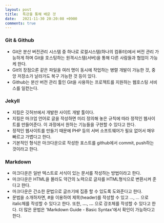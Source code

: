 ```yaml
---
layout: post
title:  특강을 통해 배운 것
date:   2021-11-30 20:20:08 +0900
comments: true
---
```


### Git & Github
- Git은 분산 버전관리 시스템 중 하나로 로컬시스템(하나의 컴퓨터)에서 버전 관리 가능하게 하며 Git을 호스팅하는 원격시스템(서버)을 통해 다른 사람들과 협업이 가능케 한다. 
- Git의 장점으론 같은 파일을 여러 명이 동시에 작업하는 병렬 개발이 가능한 것, 중앙 저장소가 날라가도 복구 가능한 것 등이 있다.
- Github는 분산 버전 관리 툴인 Git을 사용하는 프로젝트를 지원하는 웹호스팅 서비스를 일컫는다.

### Jekyll
- 지킬은 깃허브에서 개발한 사이트 개발 툴이다.
- 지킬은 마크업 언어로 글을 작성하면 미리 정의해 놓은 규칙에 따라 정적인 웹사이트를 만들어준다. 이 과정에서 원하는 기능들을 구현할 수 있다고 한다.
- 정적인 웹사이트를 만들기 때문에 PHP 등의 서버 소프트웨어가 필요 없어서 매우 빠르고 가볍다고 한다.
- 기본적인 형식은 마크다운으로 작성한 포스트를 github에서 commit, push하는 것이라고 한다.

### Markdown
- 마크다운은 일반 텍스트로 서식이 있는 문서를 작성하는 방법이라고 한다.
- 마크다운은 HTML을 몰라도 약간의 노력으로 글자를 HTML형식으로 변환시켜 준다고 한다.
- 마크다운은 간소한 문법으로 글쓰기에 집중 할 수 있도록 도와준다고 한다.
- 문법을 소개하자면, #을 이용하여 제목(header)를 작성할 수 있고 *...*, _..._ 으로 italic체를 작성할 수 있다고 한다. 또한, **...**, __...__ 으로 강조체를 작성할 수 있다고 한다. 더 많은 문법은 'Markdown Guide - Basic Syntax'에서 확인이 가능하다고 한다.

